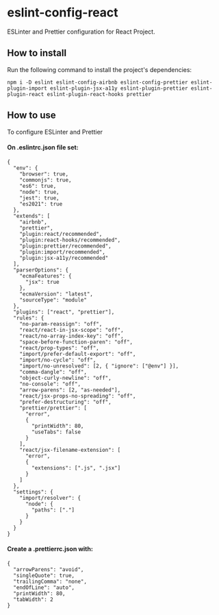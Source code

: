 # eslint-config-react
ESLinter and Prettier configuration for React Project.

## How to install
Run the following command to install the project's dependencies:
```
npm i -D eslint eslint-config-airbnb eslint-config-prettier eslint-plugin-import eslint-plugin-jsx-a11y eslint-plugin-prettier eslint-plugin-react eslint-plugin-react-hooks prettier
```

## How to use
To configure ESLinter and Prettier 

#### On .eslintrc.json file set:

```
{
  "env": {
    "browser": true,
    "commonjs": true,
    "es6": true,
    "node": true,
    "jest": true,
    "es2021": true
  },
  "extends": [
    "airbnb",
    "prettier",
    "plugin:react/recommended",
    "plugin:react-hooks/recommended",
    "plugin:prettier/recommended",
    "plugin:import/recommended",
    "plugin:jsx-a11y/recommended"
  ],
  "parserOptions": {
    "ecmaFeatures": {
      "jsx": true
    },
    "ecmaVersion": "latest",
    "sourceType": "module"
  },
  "plugins": ["react", "prettier"],
  "rules": {
    "no-param-reassign": "off",
    "react/react-in-jsx-scope": "off",
    "react/no-array-index-key": "off",
    "space-before-function-paren": "off",
    "react/prop-types": "off",
    "import/prefer-default-export": "off",
    "import/no-cycle": "off",
    "import/no-unresolved": [2, { "ignore": ["@env"] }],
    "comma-dangle": "off",
    "object-curly-newline": "off",
    "no-console": "off",
    "arrow-parens": [2, "as-needed"],
    "react/jsx-props-no-spreading": "off",
    "prefer-destructuring": "off",
    "prettier/prettier": [
      "error",
      {
        "printWidth": 80,
        "useTabs": false
      }
    ],
    "react/jsx-filename-extension": [
      "error",
      {
        "extensions": [".js", ".jsx"]
      }
    ]
  },
  "settings": {
    "import/resolver": {
      "node": {
        "paths": ["."]
      }
    }
  }
}
```

#### Create a .prettierrc.json with:
```
{
  "arrowParens": "avoid",
  "singleQuote": true,
  "trailingComma": "none",
  "endOfLine": "auto",
  "printWidth": 80,
  "tabWidth": 2
}
```

